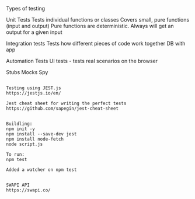 Types of testing

Unit Tests
Tests individual functions or classes
Covers small, pure functions (input and output)
Pure functions are deterministic. Always will get an output for a given input



Integration tests
Tests how different pieces of code work together
DB with app


Automation Tests
UI tests - tests real scenarios on the browser



Stubs
Mocks
Spy



```

Testing using JEST.js
https://jestjs.io/en/

Jest cheat sheet for writing the perfect tests
https://github.com/sapegin/jest-cheat-sheet


Buildling:
npm init -y
npm install --save-dev jest
npm install node-fetch
node script.js

To run:
npm test

Added a watcher on npm test


SWAPI API
https://swapi.co/

```